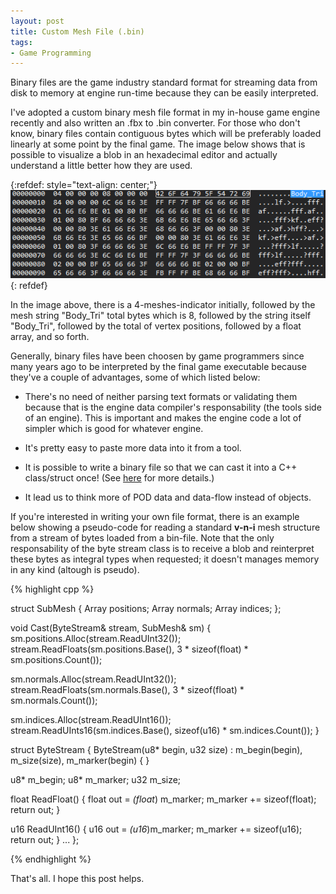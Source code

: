 ```yaml
---
layout: post
title: Custom Mesh File (.bin)
tags:
- Game Programming
---
```


Binary files are the game industry standard format for streaming data from disk to memory at engine run-time because they can be easily interpreted.

I've adopted a custom binary mesh file format in my in-house game engine recently and also written an .fbx to .bin converter. For those who don't know, binary files contain contiguous bytes which will be preferably loaded linearly at some point by the final game. The image below shows that is possible to visualize a blob in an hexadecimal editor and actually understand a little better how they are used.

{:refdef: style="text-align: center;"}
![Mesh file format on a text editor](/assets/mesh_file.png) 
{: refdef}

In the image above, there is a 4-meshes-indicator initially, followed by the mesh string "Body_Tri" total bytes which is 8, followed by the string itself "Body_Tri", followed by the total of vertex positions, followed by a float array, and so forth.

Generally, binary files have been choosen by game programmers since many years ago to be interpreted by the final game executable because they've a couple of advantages, some of which listed below:

* There's no need of neither parsing text formats or validating them because that is the engine data compiler's responsability (the tools side of an engine). This is important and makes the engine code a lot of simpler which is good for whatever engine.
	
* It's pretty easy to paste more data into it from a tool.
	
* It is possible to write a binary file so that we can cast it into a C++ class/struct once! (See [here](http://bitsquid.blogspot.com.br/2010/02/blob-and-i.html) for more details.)
	
* It lead us to think more of POD data and data-flow instead of objects.

If you're interested in writing your own file format, there is an example below showing a pseudo-code for reading a standard **v-n-i** mesh structure from a stream of bytes loaded from a bin-file. Note that the only responsability of the byte stream class is to receive a blob and reinterpret these bytes as integral types when requested; it doesn't manages memory in any kind (altough is pseudo).

{% highlight cpp %}

struct SubMesh
{
  Array<Vec3> positions;
  Array<Vec3> normals;
  Array<u16> indices;
}; 

void Cast(ByteStream& stream, SubMesh& sm)
{
  sm.positions.Alloc(stream.ReadUInt32());
  stream.ReadFloats(sm.positions.Base(), 3 * sizeof(float) * sm.positions.Count());

  sm.normals.Alloc(stream.ReadUInt32());
  stream.ReadFloats(sm.normals.Base(), 3 * sizeof(float) * sm.normals.Count());

  sm.indices.Alloc(stream.ReadUInt16());
  stream.ReadUInts16(sm.indices.Base(), sizeof(u16) * sm.indices.Count());
} 

struct ByteStream
{
  ByteStream(u8* begin, u32 size) : m_begin(begin), m_size(size), m_marker(begin) { }

  u8* m_begin;
  u8* m_marker;
  u32 m_size;

  float ReadFloat()
  {
     float out = *(float*) m_marker;
     m_marker += sizeof(float);
     return out;
  }

  u16 ReadUInt16()
  {
     u16 out = *(u16*)m_marker;
     m_marker += sizeof(u16);
     return out;
  }
  ...
};

{% endhighlight %}

That's all. I hope this post helps.